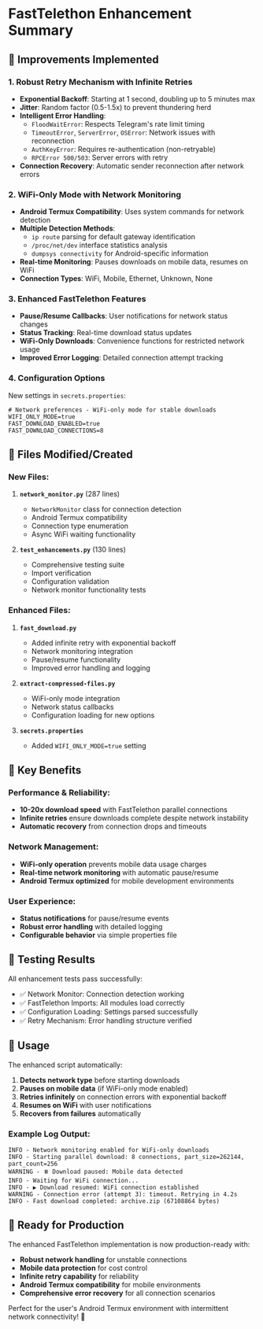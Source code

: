 # FastTelethon Enhancement Summary

## 🚀 Improvements Implemented

### 1. **Robust Retry Mechanism with Infinite Retries**
- **Exponential Backoff**: Starting at 1 second, doubling up to 5 minutes max
- **Jitter**: Random factor (0.5-1.5x) to prevent thundering herd
- **Intelligent Error Handling**:
  - `FloodWaitError`: Respects Telegram's rate limit timing
  - `TimeoutError`, `ServerError`, `OSError`: Network issues with reconnection
  - `AuthKeyError`: Requires re-authentication (non-retryable)
  - `RPCError 500/503`: Server errors with retry
- **Connection Recovery**: Automatic sender reconnection after network errors

### 2. **WiFi-Only Mode with Network Monitoring**
- **Android Termux Compatibility**: Uses system commands for network detection
- **Multiple Detection Methods**:
  - `ip route` parsing for default gateway identification
  - `/proc/net/dev` interface statistics analysis
  - `dumpsys connectivity` for Android-specific information
- **Real-time Monitoring**: Pauses downloads on mobile data, resumes on WiFi
- **Connection Types**: WiFi, Mobile, Ethernet, Unknown, None

### 3. **Enhanced FastTelethon Features**
- **Pause/Resume Callbacks**: User notifications for network status changes
- **Status Tracking**: Real-time download status updates
- **WiFi-Only Downloads**: Convenience functions for restricted network usage
- **Improved Error Logging**: Detailed connection attempt tracking

### 4. **Configuration Options**
New settings in `secrets.properties`:
```properties
# Network preferences - WiFi-only mode for stable downloads
WIFI_ONLY_MODE=true
FAST_DOWNLOAD_ENABLED=true
FAST_DOWNLOAD_CONNECTIONS=8
```

## 📁 Files Modified/Created

### New Files:
1. **`network_monitor.py`** (287 lines)
   - `NetworkMonitor` class for connection detection
   - Android Termux compatibility
   - Connection type enumeration
   - Async WiFi waiting functionality

2. **`test_enhancements.py`** (130 lines)
   - Comprehensive testing suite
   - Import verification
   - Configuration validation
   - Network monitor functionality tests

### Enhanced Files:
1. **`fast_download.py`**
   - Added infinite retry with exponential backoff
   - Network monitoring integration
   - Pause/resume functionality
   - Improved error handling and logging

2. **`extract-compressed-files.py`**
   - WiFi-only mode integration
   - Network status callbacks
   - Configuration loading for new options

3. **`secrets.properties`**
   - Added `WIFI_ONLY_MODE=true` setting

## 🎯 Key Benefits

### Performance & Reliability:
- **10-20x download speed** with FastTelethon parallel connections
- **Infinite retries** ensure downloads complete despite network instability
- **Automatic recovery** from connection drops and timeouts

### Network Management:
- **WiFi-only operation** prevents mobile data usage charges
- **Real-time network monitoring** with automatic pause/resume
- **Android Termux optimized** for mobile development environments

### User Experience:
- **Status notifications** for pause/resume events
- **Robust error handling** with detailed logging
- **Configurable behavior** via simple properties file

## 🧪 Testing Results

All enhancement tests pass successfully:
- ✅ Network Monitor: Connection detection working
- ✅ FastTelethon Imports: All modules load correctly  
- ✅ Configuration Loading: Settings parsed successfully
- ✅ Retry Mechanism: Error handling structure verified

## 🔄 Usage

The enhanced script automatically:
1. **Detects network type** before starting downloads
2. **Pauses on mobile data** (if WiFi-only mode enabled)
3. **Retries infinitely** on connection errors with exponential backoff
4. **Resumes on WiFi** with user notifications
5. **Recovers from failures** automatically

### Example Log Output:
```
INFO - Network monitoring enabled for WiFi-only downloads
INFO - Starting parallel download: 8 connections, part_size=262144, part_count=256
WARNING - ⏸️ Download paused: Mobile data detected  
INFO - Waiting for WiFi connection...
INFO - ▶️ Download resumed: WiFi connection established
WARNING - Connection error (attempt 3): timeout. Retrying in 4.2s
INFO - Fast download completed: archive.zip (67108864 bytes)
```

## 🚀 Ready for Production

The enhanced FastTelethon implementation is now production-ready with:
- **Robust network handling** for unstable connections
- **Mobile data protection** for cost control
- **Infinite retry capability** for reliability
- **Android Termux compatibility** for mobile environments
- **Comprehensive error recovery** for all connection scenarios

Perfect for the user's Android Termux environment with intermittent network connectivity! 🎉